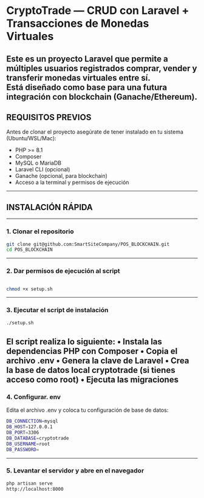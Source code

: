 #  CryptoTrade — CRUD con Laravel + Transacciones de Monedas Virtuales

Este es un proyecto Laravel que permite a múltiples usuarios registrados comprar, vender y transferir monedas virtuales entre sí.  
Está diseñado como base para una futura integración con blockchain (Ganache/Ethereum).
---
## REQUISITOS PREVIOS
Antes de clonar el proyecto asegúrate de tener instalado en tu sistema (Ubuntu/WSL/Mac):
- PHP >= 8.1
- Composer
- MySQL o MariaDB
- Laravel CLI (opcional)
- Ganache (opcional, para blockchain)
- Acceso a la terminal y permisos de ejecución
---
## INSTALACIÓN RÁPIDA
---
### 1. Clonar el repositorio
```bash
git clone git@github.com:SmartSiteCompany/POS_BLOCKCHAIN.git
cd POS_BLOCKCHAIN
```
---
### 2. Dar permisos de ejecución al script
```bash

chmod +x setup.sh
```

---
### 3. Ejecutar el script de instalación
```bash
./setup.sh
```
El script realiza lo siguiente:
•	Instala las dependencias PHP con Composer
•	Copia el archivo .env
•	Genera la clave de Laravel
•	Crea la base de datos local cryptotrade (si tienes acceso como root)
•	Ejecuta las migraciones
--
### 4. Configurar. env
Edita el archivo .env y coloca tu configuración de base de datos:
```bash
DB_CONNECTION=mysql
DB_HOST=127.0.0.1
DB_PORT=3306
DB_DATABASE=cryptotrade
DB_USERNAME=root
DB_PASSWORD=
```
---
### 5. Levantar el servidor y abre en el navegador
```bash
php artisan serve
http://localhost:8000
```
